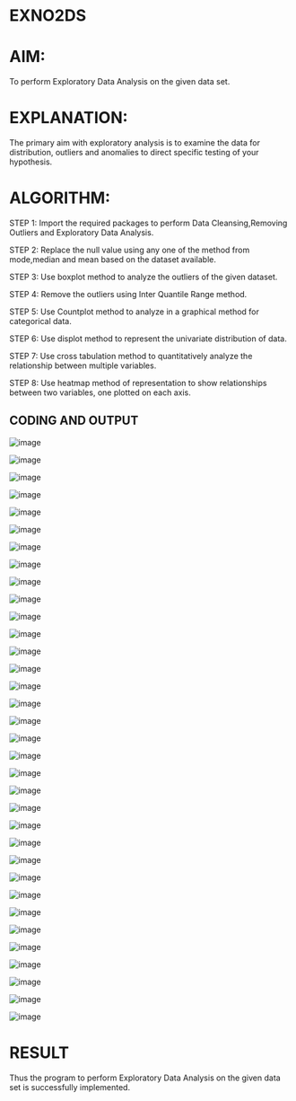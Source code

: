 # EXNO2DS
# AIM:
 To perform Exploratory Data Analysis on the given data set.
      
# EXPLANATION:
  The primary aim with exploratory analysis is to examine the data for distribution, outliers and anomalies to direct specific testing of your hypothesis.
  
# ALGORITHM:
STEP 1: Import the required packages to perform Data Cleansing,Removing Outliers and Exploratory Data Analysis.

STEP 2: Replace the null value using any one of the method from mode,median and mean based on the dataset available.

STEP 3: Use boxplot method to analyze the outliers of the given dataset.

STEP 4: Remove the outliers using Inter Quantile Range method.

STEP 5: Use Countplot method to analyze in a graphical method for categorical data.

STEP 6: Use displot method to represent the univariate distribution of data.

STEP 7: Use cross tabulation method to quantitatively analyze the relationship between multiple variables.

STEP 8: Use heatmap method of representation to show relationships between two variables, one plotted on each axis.

## CODING AND OUTPUT
![image](https://github.com/SamyukthaSreenivasan/EXNO2DS/assets/119475703/862d52d2-4e22-4b7e-8b30-bfe7e1a5e2f1)

![image](https://github.com/SamyukthaSreenivasan/EXNO2DS/assets/119475703/1a7bef76-83b3-45fb-8a7b-0b4e13423fb8)

![image](https://github.com/SamyukthaSreenivasan/EXNO2DS/assets/119475703/289852c5-5aeb-4f67-bd3d-435b3d7577d0)

![image](https://github.com/SamyukthaSreenivasan/EXNO2DS/assets/119475703/98f9dbbe-db58-4cf4-aeb2-f026f99bbbcd)

![image](https://github.com/SamyukthaSreenivasan/EXNO2DS/assets/119475703/b23811d6-321b-43c5-a367-1983862db14a)

![image](https://github.com/SamyukthaSreenivasan/EXNO2DS/assets/119475703/632a5e9f-89ed-4987-8d8e-2c4eb80abcea)

![image](https://github.com/SamyukthaSreenivasan/EXNO2DS/assets/119475703/1ae72992-bbca-4691-9a65-fd7bf686b5a9)

![image](https://github.com/SamyukthaSreenivasan/EXNO2DS/assets/119475703/0c19a5b3-154c-4539-bd81-749ac932a565)

![image](https://github.com/SamyukthaSreenivasan/EXNO2DS/assets/119475703/00082c1d-d899-42a9-aecb-f430a09c7479)

![image](https://github.com/SamyukthaSreenivasan/EXNO2DS/assets/119475703/261b9777-24a5-4c75-9c6c-50eb498017c8)

![image](https://github.com/SamyukthaSreenivasan/EXNO2DS/assets/119475703/b7024e82-c026-424a-a397-b4d8300409de)

![image](https://github.com/SamyukthaSreenivasan/EXNO2DS/assets/119475703/97dc9f31-1cc8-4e94-a462-a2dfb6d86019)

![image](https://github.com/SamyukthaSreenivasan/EXNO2DS/assets/119475703/c2119a3f-3f73-4184-8e73-aba40215a3cb)

![image](https://github.com/SamyukthaSreenivasan/EXNO2DS/assets/119475703/f6e502a5-e967-4aac-baa3-90067b95c7d8)

![image](https://github.com/SamyukthaSreenivasan/EXNO2DS/assets/119475703/5042c756-e0d5-40db-b224-5ea179355cbf)

![image](https://github.com/SamyukthaSreenivasan/EXNO2DS/assets/119475703/1395d15c-a20f-4b90-877f-9c41bb8086f8)

![image](https://github.com/SamyukthaSreenivasan/EXNO2DS/assets/119475703/9e37ca39-9b4a-4154-b0c6-f97df1d3c9ef)

![image](https://github.com/SamyukthaSreenivasan/EXNO2DS/assets/119475703/c4392d46-f64b-4716-b011-8a0200e1ce13)

![image](https://github.com/SamyukthaSreenivasan/EXNO2DS/assets/119475703/7a29a356-a93d-4ecc-9467-a22ded071a8a)

![image](https://github.com/SamyukthaSreenivasan/EXNO2DS/assets/119475703/35401ec7-4f67-47b1-b8c9-af4e4cc8e602)

![image](https://github.com/SamyukthaSreenivasan/EXNO2DS/assets/119475703/58f0d1ea-6463-4c65-8e7b-cc51cd7abea1)

![image](https://github.com/SamyukthaSreenivasan/EXNO2DS/assets/119475703/bfa1678d-abaf-4a6d-bd61-83509727af37)

![image](https://github.com/SamyukthaSreenivasan/EXNO2DS/assets/119475703/6a5ee9b0-f3b4-44b9-8a24-e19a8fa7faa3)

![image](https://github.com/SamyukthaSreenivasan/EXNO2DS/assets/119475703/c9351d65-feb5-4474-938a-915c0369a237)

![image](https://github.com/SamyukthaSreenivasan/EXNO2DS/assets/119475703/3e316049-0fa0-4186-9913-a3563ae4412e)

![image](https://github.com/SamyukthaSreenivasan/EXNO2DS/assets/119475703/bb49ea76-2219-4b0d-a9ba-384df1a4a682)

![image](https://github.com/SamyukthaSreenivasan/EXNO2DS/assets/119475703/6683e6be-3bfe-4464-bcef-eddda36d3c5b)

![image](https://github.com/SamyukthaSreenivasan/EXNO2DS/assets/119475703/814e1325-cb3f-46fe-9038-dabc4c9448ea)

![image](https://github.com/SamyukthaSreenivasan/EXNO2DS/assets/119475703/1722f8d6-8c25-4354-bce6-d08001bd9ae1)

![image](https://github.com/SamyukthaSreenivasan/EXNO2DS/assets/119475703/cc0dd8f6-211f-4df4-9aaa-926e0e014a7c)

![image](https://github.com/SamyukthaSreenivasan/EXNO2DS/assets/119475703/0d987150-88ad-456a-99f3-5e88b0bbd05a)

![image](https://github.com/SamyukthaSreenivasan/EXNO2DS/assets/119475703/c434a2f2-1d7b-4261-ba58-4f81d781b817)

![image](https://github.com/SamyukthaSreenivasan/EXNO2DS/assets/119475703/215d8b3c-5cbe-4824-84dc-cecc96697d83)

![image](https://github.com/SamyukthaSreenivasan/EXNO2DS/assets/119475703/9e3dac99-f9cb-4cbe-a1e1-2888fc7439ce)

# RESULT
Thus the program to perform Exploratory Data Analysis on the given data set is successfully implemented.
